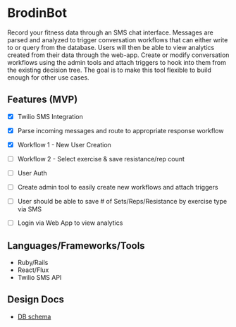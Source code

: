 BrodinBot
===================

Record your fitness data through an SMS chat interface.
Messages are parsed and analyzed to trigger conversation workflows that
can either write to or query from the database.  Users will then be able
to view analytics created from their data through the web-app. Create or
modify conversation workflows using the admin tools and attach triggers to
hook into them from the existing decision tree.  The goal is to make this
tool flexible to build enough for other use cases.

Features (MVP)
----------

- [x] Twilio SMS Integration
- [x] Parse incoming messages and route to appropriate response workflow
- [x] Workflow 1 - New User Creation
- [ ] Workflow 2 - Select exercise & save resistance/rep count
- [ ] User Auth
- [ ] Create admin tool to easily create new workflows and attach triggers
- [ ] User should be able to save # of Sets/Reps/Resistance by exercise type via SMS
- [ ] Login via Web App to view analytics


Languages/Frameworks/Tools
----------
- Ruby/Rails
- React/Flux
- Twilio SMS API

## Design Docs
* [DB schema][schema]

[views]: ./docs/views.md
[schema]: ./docs/schema.md
